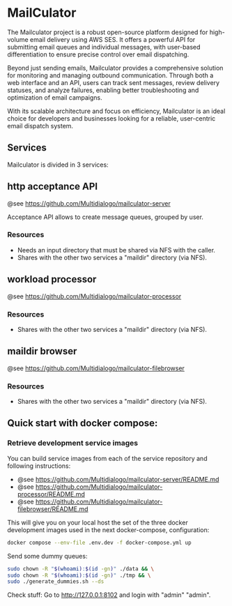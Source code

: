 # MailCulator

The Mailculator project is a robust open-source platform designed for high-volume email delivery using AWS SES. It offers a powerful API for submitting email queues and individual messages, with user-based differentiation to ensure precise control over email dispatching.

Beyond just sending emails, Mailculator provides a comprehensive solution for monitoring and managing outbound communication. Through both a web interface and an API, users can track sent messages, review delivery statuses, and analyze failures, enabling better troubleshooting and optimization of email campaigns.

With its scalable architecture and focus on efficiency, Mailculator is an ideal choice for developers and businesses looking for a reliable, user-centric email dispatch system.

## Services

Mailculator is divided in 3 services:

## http acceptance API

@see https://github.com/Multidialogo/mailculator-server

Acceptance API allows to create message queues, grouped by user.

### Resources

- Needs an input directory that must be shared via NFS with the caller.
- Shares with the other two services a "maildir" directory (via NFS).

## workload processor

@see https://github.com/Multidialogo/mailculator-processor

### Resources

- Shares with the other two services a "maildir" directory (via NFS).

## maildir browser

@see https://github.com/Multidialogo/mailculator-filebrowser

### Resources

- Shares with the other two services a "maildir" directory (via NFS).

## Quick start with docker compose:

### Retrieve development service images

You can build service images from each of the service repository and following instructions:

- @see https://github.com/Multidialogo/mailculator-server/README.md
- @see https://github.com/Multidialogo/mailculator-processor/README.md
- @see https://github.com/Multidialogo/mailculator-filebrowser/README.md

This will give you on your local host the set of the three docker development images used in the next docker-compose, 
configuration:

```bash
docker compose --env-file .env.dev -f docker-compose.yml up
```

Send some dummy queues:
```bash
sudo chown -R "$(whoami):$(id -gn)" ./data && \
sudo chown -R "$(whoami):$(id -gn)" ./tmp && \
sudo ./generate_dummies.sh --ds
```

Check stuff:
Go to http://127.0.0.1:8102 and login with "admin" "admin".